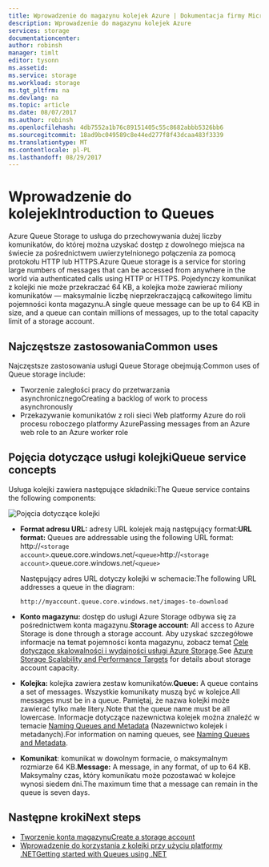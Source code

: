 ```yaml
---
title: Wprowadzenie do magazynu kolejek Azure | Dokumentacja firmy Microsoft
description: Wprowadzenie do magazynu kolejek Azure
services: storage
documentationcenter: 
author: robinsh
manager: timlt
editor: tysonn
ms.assetid: 
ms.service: storage
ms.workload: storage
ms.tgt_pltfrm: na
ms.devlang: na
ms.topic: article
ms.date: 08/07/2017
ms.author: robinsh
ms.openlocfilehash: 4db7552a1b76c89151405c55c8682abbb5326bb6
ms.sourcegitcommit: 18ad9bc049589c8e44ed277f8f43dcaa483f3339
ms.translationtype: MT
ms.contentlocale: pl-PL
ms.lasthandoff: 08/29/2017
---
```

# <a name="introduction-to-queues"></a><span data-ttu-id="ea916-103">Wprowadzenie do kolejek</span><span class="sxs-lookup"><span data-stu-id="ea916-103">Introduction to Queues</span></span>

<span data-ttu-id="ea916-104">Azure Queue Storage to usługa do przechowywania dużej liczby komunikatów, do której można uzyskać dostęp z dowolnego miejsca na świecie za pośrednictwem uwierzytelnionego połączenia za pomocą protokołu HTTP lub HTTPS.</span><span class="sxs-lookup"><span data-stu-id="ea916-104">Azure Queue storage is a service for storing large numbers of messages that can be accessed from anywhere in the world via authenticated calls using HTTP or HTTPS.</span></span> <span data-ttu-id="ea916-105">Pojedynczy komunikat z kolejki nie może przekraczać 64 KB, a kolejka może zawierać miliony komunikatów — maksymalnie liczbę nieprzekraczającą całkowitego limitu pojemności konta magazynu.</span><span class="sxs-lookup"><span data-stu-id="ea916-105">A single queue message can be up to 64 KB in size, and a queue can contain millions of messages, up to the total capacity limit of a storage account.</span></span>

## <a name="common-uses"></a><span data-ttu-id="ea916-106">Najczęstsze zastosowania</span><span class="sxs-lookup"><span data-stu-id="ea916-106">Common uses</span></span>

<span data-ttu-id="ea916-107">Najczęstsze zastosowania usługi Queue Storage obejmują:</span><span class="sxs-lookup"><span data-stu-id="ea916-107">Common uses of Queue storage include:</span></span>

* <span data-ttu-id="ea916-108">Tworzenie zaległości pracy do przetwarzania asynchronicznego</span><span class="sxs-lookup"><span data-stu-id="ea916-108">Creating a backlog of work to process asynchronously</span></span>
* <span data-ttu-id="ea916-109">Przekazywanie komunikatów z roli sieci Web platformy Azure do roli procesu roboczego platformy Azure</span><span class="sxs-lookup"><span data-stu-id="ea916-109">Passing messages from an Azure web role to an Azure worker role</span></span>

## <a name="queue-service-concepts"></a><span data-ttu-id="ea916-110">Pojęcia dotyczące usługi kolejki</span><span class="sxs-lookup"><span data-stu-id="ea916-110">Queue service concepts</span></span>

<span data-ttu-id="ea916-111">Usługa kolejki zawiera następujące składniki:</span><span class="sxs-lookup"><span data-stu-id="ea916-111">The Queue service contains the following components:</span></span>

![Pojęcia dotyczące kolejki](./media/storage-queues-introduction/queue1.png)

* <span data-ttu-id="ea916-113">**Format adresu URL:** adresy URL kolejek mają następujący format:</span><span class="sxs-lookup"><span data-stu-id="ea916-113">**URL format:** Queues are addressable using the following URL format:</span></span>   
    <span data-ttu-id="ea916-114">http://`<storage account>`.queue.core.windows.net/`<queue>`</span><span class="sxs-lookup"><span data-stu-id="ea916-114">http://`<storage account>`.queue.core.windows.net/`<queue>`</span></span> 
  
    <span data-ttu-id="ea916-115">Następujący adres URL dotyczy kolejki w schemacie:</span><span class="sxs-lookup"><span data-stu-id="ea916-115">The following URL addresses a queue in the diagram:</span></span>  
  
    `http://myaccount.queue.core.windows.net/images-to-download`

* <span data-ttu-id="ea916-116">**Konto magazynu:** dostęp do usługi Azure Storage odbywa się za pośrednictwem konta magazynu.</span><span class="sxs-lookup"><span data-stu-id="ea916-116">**Storage account:** All access to Azure Storage is done through a storage account.</span></span> <span data-ttu-id="ea916-117">Aby uzyskać szczegółowe informacje na temat pojemności konta magazynu, zobacz temat [Cele dotyczące skalowalności i wydajności usługi Azure Storage](../common/storage-scalability-targets.md?toc=%2fazure%2fstorage%2fqueues%2ftoc.json).</span><span class="sxs-lookup"><span data-stu-id="ea916-117">See [Azure Storage Scalability and Performance Targets](../common/storage-scalability-targets.md?toc=%2fazure%2fstorage%2fqueues%2ftoc.json) for details about storage account capacity.</span></span>

* <span data-ttu-id="ea916-118">**Kolejka:** kolejka zawiera zestaw komunikatów.</span><span class="sxs-lookup"><span data-stu-id="ea916-118">**Queue:** A queue contains a set of messages.</span></span> <span data-ttu-id="ea916-119">Wszystkie komunikaty muszą być w kolejce.</span><span class="sxs-lookup"><span data-stu-id="ea916-119">All messages must be in a queue.</span></span> <span data-ttu-id="ea916-120">Pamiętaj, że nazwa kolejki może zawierać tylko małe litery.</span><span class="sxs-lookup"><span data-stu-id="ea916-120">Note that the queue name must be all lowercase.</span></span> <span data-ttu-id="ea916-121">Informacje dotyczące nazewnictwa kolejek można znaleźć w temacie [Naming Queues and Metadata](https://msdn.microsoft.com/library/azure/dd179349.aspx) (Nazewnictwo kolejek i metadanych).</span><span class="sxs-lookup"><span data-stu-id="ea916-121">For information on naming queues, see [Naming Queues and Metadata](https://msdn.microsoft.com/library/azure/dd179349.aspx).</span></span>

* <span data-ttu-id="ea916-122">**Komunikat**: komunikat w dowolnym formacie, o maksymalnym rozmiarze 64 KB.</span><span class="sxs-lookup"><span data-stu-id="ea916-122">**Message:** A message, in any format, of up to 64 KB.</span></span> <span data-ttu-id="ea916-123">Maksymalny czas, który komunikatu może pozostawać w kolejce wynosi siedem dni.</span><span class="sxs-lookup"><span data-stu-id="ea916-123">The maximum time that a message can remain in the queue is seven days.</span></span>

## <a name="next-steps"></a><span data-ttu-id="ea916-124">Następne kroki</span><span class="sxs-lookup"><span data-stu-id="ea916-124">Next steps</span></span>

* [<span data-ttu-id="ea916-125">Tworzenie konta magazynu</span><span class="sxs-lookup"><span data-stu-id="ea916-125">Create a storage account</span></span>](../storage-create-storage-account.md?toc=%2fazure%2fstorage%2fqueues%2ftoc.json)
* [<span data-ttu-id="ea916-126">Wprowadzenie do korzystania z kolejki przy użyciu platformy .NET</span><span class="sxs-lookup"><span data-stu-id="ea916-126">Getting started with Queues using .NET</span></span>](storage-dotnet-how-to-use-queues.md)
